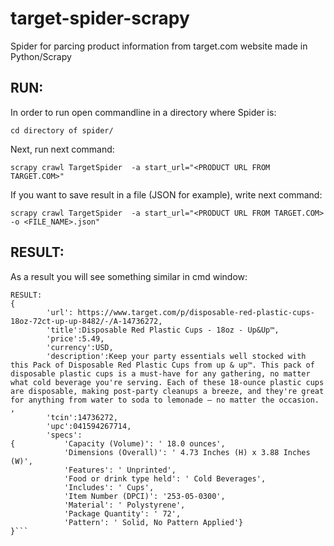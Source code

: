 # target-spider-scrapy
Spider for parcing product information from target.com website made in Python/Scrapy

## RUN:
In order to run open commandline in a directory where Spider is:
```
cd directory of spider/
```

Next, run next command:
```
scrapy crawl TargetSpider  -a start_url="<PRODUCT URL FROM TARGET.COM>"
```

If you want to save result in a file (JSON for example), write next command:
```
scrapy crawl TargetSpider  -a start_url="<PRODUCT URL FROM TARGET.COM> -o <FILE_NAME>.json"
```


## RESULT:
As a result you will see something similar in cmd window:
```(scrapy) D:\...\targetParse>scrapy crawl TargetSpider  -a start_url="https://www.target.com/p/disposable-red-plastic-cups-18oz-72ct-up-up-8482/-/A-14736272"
RESULT:
{
        'url': https://www.target.com/p/disposable-red-plastic-cups-18oz-72ct-up-up-8482/-/A-14736272,
        'title':Disposable Red Plastic Cups - 18oz - Up&Up™,
        'price':5.49,
        'currency':USD,
        'description':Keep your party essentials well stocked with this Pack of Disposable Red Plastic Cups from up & up™. This pack of disposable plastic cups is a must-have for any gathering, no matter what cold beverage you're serving. Each of these 18-ounce plastic cups are disposable, making post-party cleanups a breeze, and they're great for anything from water to soda to lemonade — no matter the occasion. ,
        'tcin':14736272,
        'upc':041594267714,
        'specs':
{           'Capacity (Volume)': ' 18.0 ounces',
            'Dimensions (Overall)': ' 4.73 Inches (H) x 3.88 Inches (W)',
            'Features': ' Unprinted',
            'Food or drink type held': ' Cold Beverages',
            'Includes': ' Cups',
            'Item Number (DPCI)': '253-05-0300',
            'Material': ' Polystyrene',
            'Package Quantity': ' 72',
            'Pattern': ' Solid, No Pattern Applied'}
}```
